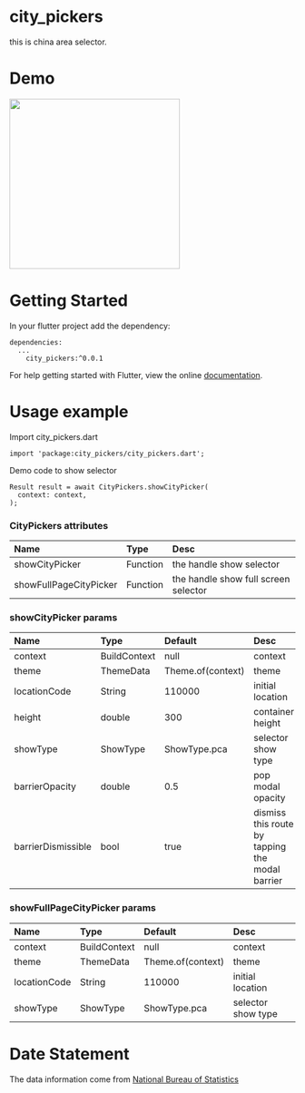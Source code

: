 # city_pickers

this is china area selector.

# Demo
<image src="https://img.alicdn.com/tfs/TB1_rnrFXzqK1RjSZFCXXbbxVXa-362-751.gif" style="width: 300px" />

# Getting Started


In your flutter project add the dependency:

```
dependencies:
  ...
    city_pickers:^0.0.1
```

For help getting started with Flutter, view the online [documentation](https://flutter.io/).

# Usage example
Import city_pickers.dart

```
import 'package:city_pickers/city_pickers.dart';
```

Demo code to show selector

```
Result result = await CityPickers.showCityPicker(
  context: context,
);
```



### CityPickers attributes

|Name|Type|Desc|
|:---------------|:--------|:----------|
|showCityPicker|Function|the handle show selector |
|showFullPageCityPicker|Function|the handle show full screen selector |


### showCityPicker params

|Name|Type|Default|Desc|
|:---------------|:--------|:----|:----------|
|context|BuildContext|null|context|
|theme|ThemeData|Theme.of(context)| theme|
|locationCode|String|110000| initial location|
|height|double|300| container height|
|showType|ShowType|ShowType.pca| selector show type|
|barrierOpacity|double|0.5|pop modal opacity|
|barrierDismissible|bool|true| dismiss this route by tapping the modal barrier|


### showFullPageCityPicker params

|Name|Type|Default|Desc|
|:---------------|:--------|:----|:----------|
|context|BuildContext|null|context|
|theme|ThemeData|Theme.of(context)| theme|
|locationCode|String|110000| initial location|
|showType|ShowType|ShowType.pca| selector show type|



# Date Statement

 The data information come from [National Bureau of Statistics](http://www.stats.gov.cn/tjsj/tjbz/tjyqhdmhcxhfdm/2018/index.html)


